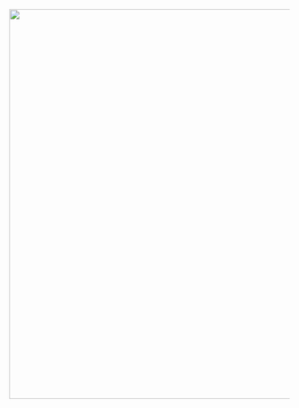 <img src="http://drive.google.com/uc?export=view&id=1hbC9IuFUoYHAOV9vD_6TSzHlqB4CGcC8" height="700px"/>
